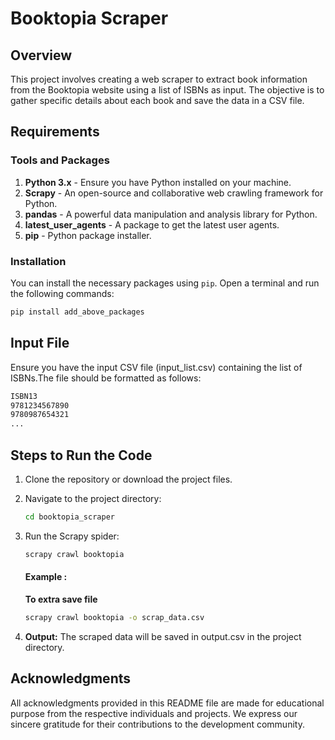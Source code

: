 # Booktopia Scraper

## Overview

This project involves creating a web scraper to extract book information from the Booktopia website using a list of ISBNs as input. The objective is to gather specific details about each book and save the data in a CSV file.

## Requirements

### Tools and Packages

1. **Python 3.x** - Ensure you have Python installed on your machine.
2. **Scrapy** - An open-source and collaborative web crawling framework for Python.
3. **pandas** - A powerful data manipulation and analysis library for Python.
4. **latest_user_agents** - A package to get the latest user agents.
5. **pip** - Python package installer.

### Installation

You can install the necessary packages using `pip`. Open a terminal and run the following commands:

```bash
pip install add_above_packages 
```

## Input File
Ensure you have the input CSV file (input_list.csv) containing the list of ISBNs.The file should be formatted as follows:
```bash
ISBN13
9781234567890
9780987654321
...
```

## Steps to Run the Code

1. Clone the repository or download the project files.

2. Navigate to the project directory:
    ```bash
    cd booktopia_scraper
    ```
3. Run the Scrapy spider:
   ```bash
   scrapy crawl booktopia   
    ```
   #### Example :
   **To extra save file**
   ```bash
   scrapy crawl booktopia -o scrap_data.csv      
   ```
4. **Output:** The scraped data will be saved in output.csv in the project directory.


## Acknowledgments

All acknowledgments provided in this README file are made for educational purpose from the respective individuals and projects. We express our sincere gratitude for their contributions to the development community.
